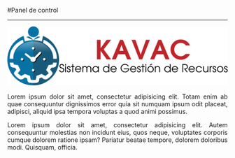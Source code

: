 #Panel de control 
*****************
<div style="text-align: justify;" >

![Screenshot](../img/logokavac.png#imagen)

Lorem ipsum dolor sit amet, consectetur adipisicing elit. Totam enim ab quae consequuntur dignissimos error quia sit numquam ipsum odit placeat, adipisci, aliquid ipsa tempora voluptas a quod animi possimus.

Lorem ipsum dolor sit amet, consectetur adipisicing elit. Autem consequuntur molestias non incidunt eius, quos neque, voluptates corporis cumque dolorem ratione ipsam? Pariatur beatae tempore, dolorem doloribus modi. Quisquam, officia.

</div>





